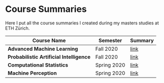 # Course Summaries
Here I put all the course summaries I created during my masters studies at ETH Zürich.


Course Name | Semester | Summary
--- | --- | ---
**Advanced Machine Learning** | Fall 2020  | [link](AML.pdf)
**Probabilistic Artificial Intelligence** | Fall 2020 | [link](PAI.pdf)
**Computational Statistics** | Spring 2020 | [link](compstat.pdf)
**Machine Perception** | Spring 2020 | [link](MP.pdf)
